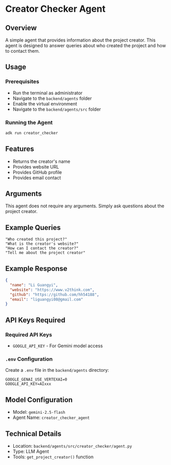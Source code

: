 # Creator Checker Agent

## Overview
A simple agent that provides information about the project creator. This agent is designed to answer queries about who created the project and how to contact them.

## Usage

### Prerequisites
- Run the terminal as administrator
- Navigate to the `backend/agents` folder
- Enable the virtual environment
- Navigate to the `backend/agents/src` folder

### Running the Agent
```bash
adk run creator_checker
```

## Features
- Returns the creator's name
- Provides website URL
- Provides GitHub profile
- Provides email contact

## Arguments
This agent does not require any arguments. Simply ask questions about the project creator.

## Example Queries
```
"Who created this project?"
"What is the creator's website?"
"How can I contact the creator?"
"Tell me about the project creator"
```

## Example Response
```json
{
  "name": "Li Guangyi",
  "website": "https://www.v2think.com",
  "github": "https://github.com/hh54188",
  "email": "liguangyi08@gmail.com"
}
```

## API Keys Required
### Required API Keys
- `GOOGLE_API_KEY` - For Gemini model access

### `.env` Configuration
Create a `.env` file in the `backend/agents` directory:
```
GOOGLE_GENAI_USE_VERTEXAI=0
GOOGLE_API_KEY=AIxxx
```

## Model Configuration
- Model: `gemini-2.5-flash`
- Agent Name: `creator_checker_agent`

## Technical Details
- Location: `backend/agents/src/creator_checker/agent.py`
- Type: LLM Agent
- Tools: `get_project_creator()` function

